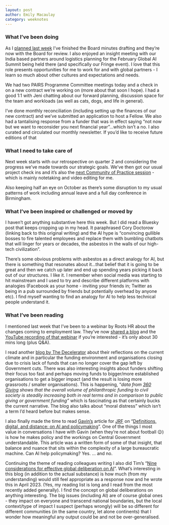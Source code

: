 ```yaml
---
layout: post
author: Emily Macaulay
category: weeknotes
---
```

### What I’ve been doing
As I [planned last week](https://connectedbydata.org/weeknotes/2025/09/25/emily-weeknotes) I’ve finished the Board minutes drafting and they’re now with the Board for review. I also enjoyed an insight meeting with our India based partners around logistics planning for the February Global AI Summit being held there (and specifically our Fringe event). I love that this role presents opportunities for me to work for and with global partners - I learn so much about other cultures and expectations and needs. 

We had two PAIRS Programme Committee meetings today and a check in on a new contract we’re working on (more about that soon I hope). I had a good 1:1 with Jeni chatting about our forward planning, discussion space for the team and workloads (as well as cats, dogs, and life in general).

I’ve done monthly reconciliation (including setting up the finances of our new contract) and we’ve submitted an application to host a Fellow. We also had a tantalising response from a funder that was in effect saying “not now but we want to reconsider you next financial year”...which isn’t a no. I also curated and circulated our monthly newsletter. If you’d like to receive future editions of that 

### What I need to take care of
Next week starts with our retrospective on quarter 2 and considering the progress we’ve made towards our strategic goals. We’ve then got our usual project check ins and it’s also the [next Community of Practice session](https://connectedbydata.org/events/2025-10-08-community-of-practice) - which is mainly notetaking and video editing for me.

Also keeping half an eye on October as there’s some disruption to my usual patterns of work including annual leave and a full day conference in Birmingham.

### What I’ve been inspired or challenged or moved by
I haven’t got anything substantive here this week. But I did read a Bluesky post that keeps cropping up in my head. It paraphrased Cory Doctorow (linking back to this original writing) and the AI hype is “convincing gullible bosses to fire talented employees and replace them with bumbling chatbots that will linger for years or decades, the asbestos in the walls of our high-tech civilization”. 

There’s some obvious problems with asbestos as a direct analogy for AI, but there is something that resonates about it…that belief that it is going to be great and then we catch up later and end up spending years picking it back out of our structures. I like it. I remember when social media was starting to hit mainstream and I used to try and describe different platforms with analogies (Facebook as your home - inviting your friends in; Twitter as being in a pub surrounded by friends but potentially overhead by anyone etc). I find myself wanting to find an analogy for AI to help less technical people understand it.

### What I’ve been reading
I mentioned last week that I’ve been to a webinar by Roots HR about the changes coming to employment law. They’ve now [shared a blog](https://www.rootshr.org.uk/blog/employment-law-update-2025-whats-coming-in-2026-27-and-how-to-get-ready ) and the [YouTube recording of that webinar](https://youtu.be/h-3OHsieHEw?si=yPQRTuhiweWeQRcH) if you’re interested - it’s only about 30 mins long (plus Q&A). 

I read another [blog by The Decelerator](https://deceleratoruk.substack.com/p/a-never-ending-story?img=https://substack-post-media.s3.amazonaws.com/public/images/d1c5cf74-0a4d-4771-b6ec-090dd71e27f5_2000x1409.png&open=false) about their reflections on the current climate and in particular the funding environment and organisations closing due to crisis lack of funds that can no longer cover the gap left by Government cuts. There was also interesting insights about funders shifting their focus too fast and perhaps moving funds to bigger/more established organisations to get a bigger impact (and the result is losing more grassroots / smaller organisations). This is happening, “*data from [360 Giving](https://www.civilsociety.co.uk/news/government-no-longer-largest-source-of-grant-income-to-charity-sector-data-reveals.html) shows that the overall volume of philanthropic funding to civil society is steadily increasing both in real terms and in comparison to public giving or government funding”* which is fascinating as that certainly bucks the current narrative. The blog also talks about “moral distress” which isn’t a term I’d heard before but makes sense.

I also finally made the time to read [Gavin’s](https://connectedbydata.org/people/gavin-freeguard) article for [JRF](https://www.jrf.org.uk/) on “[Definitions, digital, and distance: on AI and policymaking](https://www.jrf.org.uk/ai-for-public-good/definitions-digital-and-distance-on-ai-and-policymaking)”. One of the things I most value in conversations I have with Gavin (when they’re not about football 😉) is how he makes policy and the workings on Central Government understandable. This article was a written form of some of that insight, that balance and nuance that sits within the complexity of a large bureaucratic machine. Can AI help policymaking? Yes. … and no.

Continuing the theme of reading colleagues writing I also did Tim’s “[Nine considerations for effective global deliberation on AI](https://connectedbydata.org/blog/2023/04/05/ai-deliberation)”. What’s interesting in this blog (in addition to the actual substance) is how much (from my understanding) would still feel appropriate as a response now and he wrote this in April 2023. (Yes, my reading list is long and I read from the most recently added generally). I find the concept on global deliberations on anything interesting. The big issues (including AI) are of course global ones - they impact on everyone and transcend national boundaries, but the local context/type of impact I suspect (perhaps wrongly) will be so different for different communities (in the same country, let alone continents) that I wonder how meaningful any output could be and not be over-generalised. 